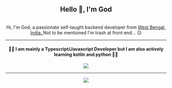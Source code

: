<div align="center">
    <h2> Hello 👋, I'm God </h2>
    <br>
    Hi, I'm God, a passionate self-taught backend developer from <a href="https://www.google.com/maps/search/?api=1&query=West+Bengal,India">West Bengal, India. </a> Not to be mentioned I'm trash at front end... ☹️
    <hr>
<h4>
🥰🥰 I am mainly a Typescript/Javascript Developer but I am also actively learning kotlin and python 🥰🥰
</h4>
    <img src="https://github-readme-stats.vercel.app/api?username=IamGoDsoIamBest&show_icons=true&theme=tokyonight&hide_border=true">

---

<img src="https://github-readme-stats.vercel.app/api/top-langs/?username=IamGoDsoIamBest&theme=tokyonight">
</div>

